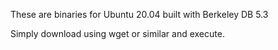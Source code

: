 These are binaries for Ubuntu 20.04 built with Berkeley DB 5.3

Simply download using wget or similar and execute.
